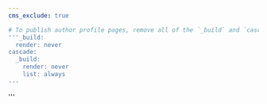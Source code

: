 ```yaml
---
cms_exclude: true

# To publish author profile pages, remove all of the `_build` and `cascade` settings below.
'''_build:
  render: never
cascade:
  _build:
    render: never
    list: always
---
```

'''